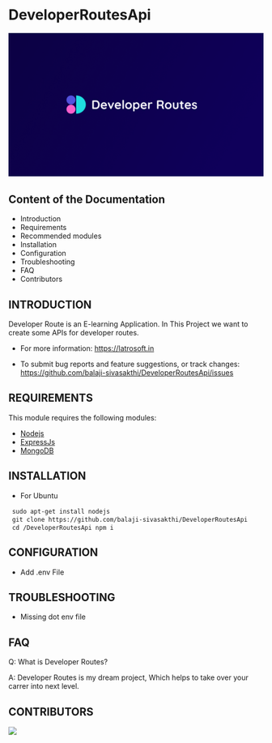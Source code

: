 # DeveloperRoutesApi

![alt text](https://github.com/balaji-sivasakthi/DeveloperRoutesApi/blob/master/readme/cover.png?raw=true)




Content of the Documentation
---------------------

 * Introduction
 * Requirements
 * Recommended modules
 * Installation
 * Configuration
 * Troubleshooting
 * FAQ
 * Contributors

INTRODUCTION
------------

Developer Route is an E-learning Application. In This Project we want to create some APIs for developer routes.

 * For more information:
   https://latrosoft.in

 * To submit bug reports and feature suggestions, or track changes:
  https://github.com/balaji-sivasakthi/DeveloperRoutesApi/issues




REQUIREMENTS
------------

This module requires the following modules:

 * [Nodejs](https://nodejs.org/)
 * [ExpressJs](https://expressjs.com/)
 * [MongoDB](https://www.mongodb.com/)

INSTALLATION
------------
 
 * For Ubuntu 

 ```
  sudo apt-get install nodejs
  git clone https://github.com/balaji-sivasakthi/DeveloperRoutesApi 
  cd /DeveloperRoutesApi npm i
 
 ```


CONFIGURATION
-------------
 
 * Add .env File



TROUBLESHOOTING
---------------

 * Missing dot env file

FAQ
---

Q: What is Developer Routes?

A: Developer Routes is my dream project, Which helps to take over your carrer into next level.


CONTRIBUTORS
------------

<a href="https://github.com/balaji-sivasakthi/DeveloperRoutesApi/graphs/contributors">
  <img src="https://contrib.rocks/image?repo=balaji-sivasakthi/DeveloperRoutesApi?max=100" />
</a>


